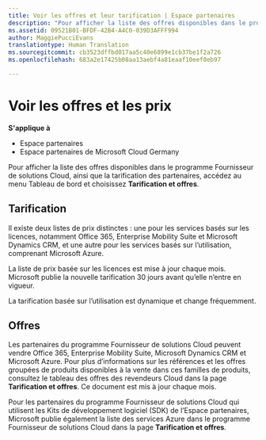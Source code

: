 ```yaml
---
title: Voir les offres et leur tarification | Espace partenaires
description: "Pour afficher la liste des offres disponibles dans le programme Fournisseur de solutions Cloud, ainsi que la tarification des partenaires, accédez au menu Tableau de bord et choisissez Tarification et offres."
ms.assetid: 09521B01-BFDF-42B4-A4C0-039D3AFFF994
author: MaggiePucciEvans
translationtype: Human Translation
ms.sourcegitcommit: cb3523dffbd017aa5c40e6899e1cb37be1f2a726
ms.openlocfilehash: 683a2e17425b08aa13aebf4a81eaaf10eef0eb97

---
```


# Voir les offres et les prix

**S'applique à**

-  Espace partenaires
-  Espace partenaires de Microsoft Cloud Germany

Pour afficher la liste des offres disponibles dans le programme Fournisseur de solutions Cloud, ainsi que la tarification des partenaires, accédez au menu Tableau de bord et choisissez **Tarification et offres**.

## Tarification


Il existe deux&nbsp;listes de prix distinctes&nbsp;: une pour les services basés sur les licences, notamment Office&nbsp;365, Enterprise Mobility Suite et Microsoft Dynamics&nbsp;CRM, et une autre pour les services basés sur l’utilisation, comprenant Microsoft&nbsp;Azure.

La liste de prix basée sur les licences est mise à jour chaque mois. Microsoft publie la nouvelle tarification 30&nbsp;jours avant qu’elle n’entre en vigueur.

La tarification basée sur l’utilisation est dynamique et change fréquemment.

## Offres


Les partenaires du programme Fournisseur de solutions Cloud peuvent vendre Office&nbsp;365, Enterprise Mobility Suite, Microsoft Dynamics&nbsp;CRM et Microsoft Azure. Pour plus d’informations sur les références et les offres groupées de produits disponibles à la vente dans ces familles de produits, consultez le tableau des offres des revendeurs Cloud dans la page **Tarification et offres**. Ce document est mis à jour chaque mois.

Pour les partenaires du programme Fournisseur de solutions Cloud qui utilisent les Kits de développement logiciel (SDK) de l’Espace partenaires, Microsoft publie également la liste des services Azure dans le programme Fournisseur de solutions Cloud dans la page **Tarification et offres**.

 

 






<!--HONumber=Jan17_HO2-->


